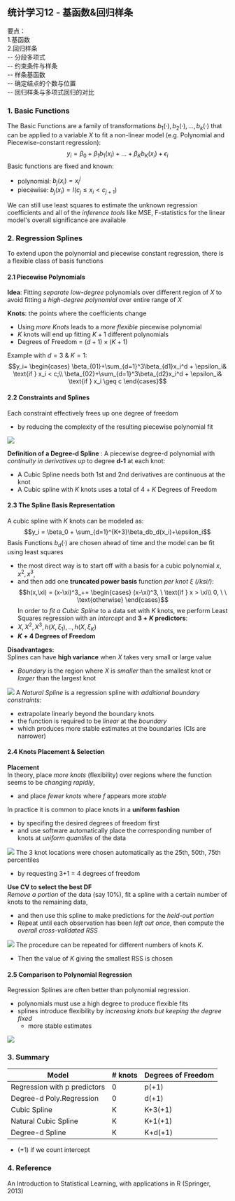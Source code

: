 ## 统计学习12 - 基函数&回归样条
要点：  
1.基函数  
2.回归样条  
-- 分段多项式  
-- 约束条件与样条  
-- 样条基函数  
-- 确定结点的个数与位置  
-- 回归样条与多项式回归的对比  

### 1. Basic Functions
The Basic Functions are a family of transformations $b_1(·), b_2(·), ...,b_k(·)$ that can be applied to a variable $X$ to fit a non-linear model (e.g. Polynomial and Piecewise-constant regression):
$$y_i = \beta_0 + \beta_1b_1(x_i) + ... + \beta_Kb_K(x_i)+\epsilon_i$$
Basic functions are fixed and known:
- polynomial: $b_j(x_i)=x^j_i$
- piecewise: $b_j(x_i)=I(c_j\leq x_i< c _{j+1})$

We can still use least squares to estimate the unknown regression coefficients and all of the *inference tools* like MSE, F-statistics for the linear model's overall significance are available

### 2. Regression Splines
To extend upon the polynomial and piecewise constant regression, there is a flexible class of basis functions
#### 2.1 Piecewise Polynomials
**Idea**: Fitting *separate low-degree* polynomials over different region of $X$ to avoid fitting a *high-degree polynomial* over entire range of $X$

**Knots**: the points where the coefficients change
- Using *more Knots* leads to a *more flexible* piecewise polynomial 
- $K$ knots will end up fitting $K+1$ different polynomials
- Degrees of Freedom = $(d+1) \times (K+1)$

Example with $d = 3 \ \& \ K =1$:
$$y_i=
\begin{cases}
\beta_{01}+\sum_{d=1}^3\beta_{d1}x_i^d + \epsilon_i& \text{if  } x_i < c;\\
\beta_{02}+\sum_{d=1}^3\beta_{d2}x_i^d + \epsilon_i& \text{if } x_i \geq c
\end{cases}$$
#### 2.2 Constraints and Splines
Each constraint effectively frees up one degree of freedom
- by reducing the complexity of the resulting piecewise polynomial fit

![](https://imgkr2.cn-bj.ufileos.com/01a99b09-282f-4fde-b623-b1edb706d102.jpeg?UCloudPublicKey=TOKEN_8d8b72be-579a-4e83-bfd0-5f6ce1546f13&Signature=o2JIY8eMhnp3M2k3IzfEcZ%252FM4w4%253D&Expires=1604996627)

**Definition of a Degree-d Spline** : A piecewise degree-d polynomial with *continuity in derivatives up* to degree **d-1** at each knot:
- A Cubic Spline needs both 1st and 2nd derivatives are continuous at the knot
- A Cubic spline with $K$ knots uses a total of $4+K$ Degrees of Freedom
#### 2.3 The Spline Basis Representation
A cubic spline with $K$ knots can be modeled as:
$$y_i = \beta_0 + \sum_{d=1}^{K+3}\beta_db_d(x_i)+\epsilon_i$$
Basis Functions $b_d(·)$ are chosen ahead of time and the model can be fit using least squares
- the most direct way is to start off with a basis for a cubic polynomial $x, x^2, x^3$,
- and then add one **truncated power basis** function *per knot $\xi$ (/ksi/)*:
$$h(x,\xi) = (x-\xi)^3_+=
\begin{cases}
(x-\xi)^3, \  \text{if  } x > \xi\\
0, \ \  \text{otherwise} 
\end{cases}$$
In order to *fit a Cubic Spline* to a data set with $K$ knots, we perform Least Squares regression with an *intercept* and **$3+K$ predictors**: 
- $X, X^2, X^3, h(X, \xi_1),..,h(X,\xi_K)$
- **$K+4$ Degrees of Freedom**

**Disadvantages:**  
Splines can have **high variance** when $X$ takes very small or large value
- *Boundary* is the region where $X$ is *smaller* than the smallest knot or *larger* than the largest knot

![](https://imgkr2.cn-bj.ufileos.com/5ac7eca0-8e12-4400-a571-153d1f384659.jpeg?UCloudPublicKey=TOKEN_8d8b72be-579a-4e83-bfd0-5f6ce1546f13&Signature=KO48Nm8fHzwqItWUby5ySVpXxSA%253D&Expires=1604995639)
A *Natural Spline* is a regression spline with *additional boundary constraints*:
- extrapolate linearly beyond the boundary knots
- the function is required to be *linear* at the *boundary*
- which produces more stable estimates at the boundaries (CIs are narrower)

#### 2.4 Knots Placement & Selection
**Placement**  
In theory, place *more knots* (flexibility) over regions where the function seems to be *changing rapidly*,
- and place *fewer knots* where $f$ appears more *stable*

In practice it is common to place knots in a **uniform fashion**
- by specifing the desired degrees of freedom first
- and use software automatically place the corresponding number of knots at *uniform quantiles* of the data

![](https://imgkr2.cn-bj.ufileos.com/2c92bef5-58fa-4111-8019-88de3bbfe336.jpeg?UCloudPublicKey=TOKEN_8d8b72be-579a-4e83-bfd0-5f6ce1546f13&Signature=Si6kVrOV9%252BhffFJ1MhWZXDl%252Behk%253D&Expires=1604996570)
The 3 knot locations were chosen automatically as the 25th, 50th, 75th percentiles 
- by requesting 3+1 = 4 degrees of freedom

**Use CV to select the best DF**  
*Remove a portion* of the data (say 10%), fit a spline with a certain number of knots to the remaining data,
- and then use this spline to make predictions for the *held-out portion*
- Repeat until each observation has been *left out once*, then compute the *overall cross-validated RSS*

![](https://imgkr2.cn-bj.ufileos.com/d3b5075a-40e8-4472-8797-9c4cb2fbf147.jpeg?UCloudPublicKey=TOKEN_8d8b72be-579a-4e83-bfd0-5f6ce1546f13&Signature=Hl1EeQbSShvNbfwYAI8DMG09kE4%253D&Expires=1604996658)
The procedure can be repeated for different numbers of knots $K$. 
- Then the value of $K$ giving the smallest RSS is chosen


#### 2.5 Comparison to Polynomial Regression
Regression Splines are often better than polynomial regression.
- polynomials must use a high degree to produce flexible fits
- splines introduce flexibility by *increasing knots but keeping the degree fixed*
  - more stable estimates
  
![](https://imgkr2.cn-bj.ufileos.com/9579775f-9ce7-48cc-8379-0c3af4ab2e2b.jpeg?UCloudPublicKey=TOKEN_8d8b72be-579a-4e83-bfd0-5f6ce1546f13&Signature=JxhiXDdjaMmXxN3odSrA6TAZmMY%253D&Expires=1604996013)
### 3. Summary
|Model|# knots|Degrees of Freedom| 
|---|---|---|
|Regression with p predictors|0|p(+1)| 
|Degree-d Poly.Regression|0|d(+1)| 
|Cubic Spline|K|K+3(+1)| 
|Natural Cubic Spline|K|K+1(+1)| 
|Degree-d Spline|K|K+d(+1)| 
- (+1) if we count intercept



### 4. Reference
An Introduction to Statistical Learning, with applications in R (Springer, 2013)
